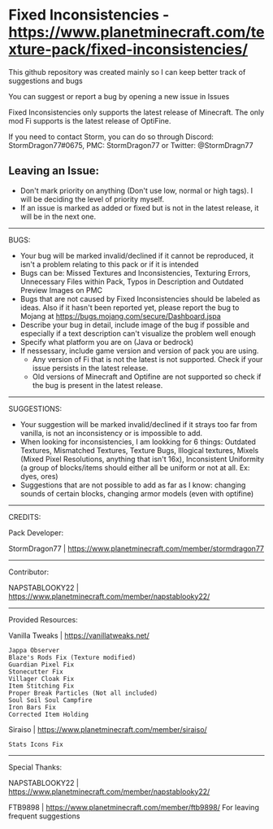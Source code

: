 # Fixed Inconsistencies - https://www.planetminecraft.com/texture-pack/fixed-inconsistencies/

This github repository was created mainly so I can keep better track of suggestions and bugs

You can suggest or report a bug by opening a new issue in Issues

Fixed Inconsistencies only supports the latest release of Minecraft. The only mod Fi supports is the latest release of OptiFine.

If you need to contact Storm, you can do so through Discord: StormDragon77#0675, PMC: StormDragon77 or Twitter: @StormDragn77

Leaving an Issue:
------------------------------
- Don't mark priority on anything (Don't use low, normal or high tags). I will be deciding the level of priority myself.
- If an issue is marked as added or fixed but is not in the latest release, it will be in the next one.

------------------------------
BUGS:
- Your bug will be marked invalid/declined if it cannot be reproduced, it isn't a problem relating to this pack or if it is intended
- Bugs can be:
    Missed Textures and Inconsistencies, Texturing Errors, Unnecessary Files within Pack, Typos in Description and Outdated Preview Images on PMC
- Bugs that are not caused by Fixed Inconsistencies should be labeled as ideas. Also if it hasn't been reported yet, please report the bug to Mojang at https://bugs.mojang.com/secure/Dashboard.jspa 
- Describe your bug in detail, include image of the bug if possible and especially if a text description can't visualize the problem well enough
- Specify what platform you are on (Java or bedrock)
- If nessessary, include game version and version of pack you are using.
    - Any version of Fi that is not the latest is not supported. Check if your issue persists in the latest release.
    - Old versions of Minecraft and Optifine are not supported so check if the bug is present in the latest release.
------------------------------
SUGGESTIONS:
- Your suggestion will be marked invalid/declined if it strays too far from vanilla, is not an inconsistency or is impossible to add.
- When looking for inconsistencies, I am lookking for 6 things:
    Outdated Textures, Mismatched Textures, Texture Bugs, Illogical textures, Mixels (Mixed Pixel Resolutions, anything that isn't 16x), Inconsistent Uniformity (a group of blocks/items should either all be uniform or not at all. Ex: dyes, ores)
- Suggestions that are not possible to add as far as I know: changing sounds of certain blocks, changing armor models (even with optifine)
------------------------------
CREDITS:

Pack Developer:

StormDragon77 | https://www.planetminecraft.com/member/stormdragon77

-----------------------------------------------------------
Contributor:

NAPSTABLOOKY22 | https://www.planetminecraft.com/member/napstablooky22/

-----------------------------------------------------------
Provided Resources:

Vanilla Tweaks | https://vanillatweaks.net/

	Jappa Observer
	Blaze's Rods Fix (Texture modified)
	Guardian Pixel Fix
	Stonecutter Fix
	Villager Cloak Fix
	Item Stitching Fix
	Proper Break Particles (Not all included)
	Soul Soil Soul Campfire
	Iron Bars Fix
	Corrected Item Holding

Siraiso | https://www.planetminecraft.com/member/siraiso/

	Stats Icons Fix
	
-----------------------------------------------------------
Special Thanks:

NAPSTABLOOKY22 | https://www.planetminecraft.com/member/napstablooky22/

FTB9898 | https://www.planetminecraft.com/member/ftb9898/
	For leaving frequent suggestions
